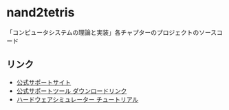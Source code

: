 # nand2tetris
「コンピュータシステムの理論と実装」各チャプターのプロジェクトのソースコード

## リンク
- [公式サポートサイト](https://www.nand2tetris.org/)  
- [公式サポートツール ダウンロードリンク](https://drive.google.com/file/d/0B9c0BdDJz6XpZUh3X2dPR1o0MUE/view)  
- [ハードウェアシミュレーター チュートリアル](https://b1391bd6-da3d-477d-8c01-38cdf774495a.filesusr.com/ugd/44046b_bfd91435260748439493a60a8044ade6.pdf)  

